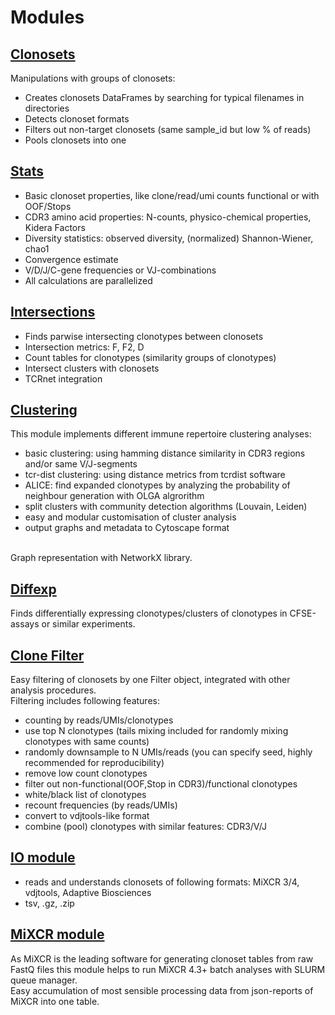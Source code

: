# Modules

## [Clonosets](functions.md#clonosets)

Manipulations with groups of clonosets:

* Creates clonosets DataFrames by searching for typical filenames in directories
* Detects clonoset formats
* Filters out non-target clonosets (same sample_id but low % of reads)
* Pools clonosets into one

## [Stats](functions.md#stats)

* Basic clonoset properties, like clone/read/umi counts functional or with OOF/Stops
* CDR3 amino acid properties: N-counts, physico-chemical properties, Kidera Factors
* Diversity statistics: observed diversity, (normalized) Shannon-Wiener, chao1
* Convergence estimate
* V/D/J/C-gene frequencies or VJ-combinations
* All calculations are parallelized

## [Intersections](functions.md#intersections)

* Finds parwise intersecting clonotypes between clonosets
* Intersection metrics: F, F2, D
* Count tables for clonotypes (similarity groups of clonotypes)
* Intersect clusters with clonosets
* TCRnet integration

## [Clustering](functions.md#clustering)

This module implements different immune repertoire clustering analyses:

* basic clustering: using hamming distance similarity in CDR3 regions and/or same V/J-segments
* tcr-dist clustering: using distance metrics from tcrdist software
* ALICE: find expanded clonotypes by analyzing the probability of neighbour generation with OLGA algrorithm
* split clusters with community detection algorithms (Louvain, Leiden)
* easy and modular customisation of cluster analysis
* output graphs and metadata to Cytoscape format

<br>Graph representation with NetworkX library.

## [Diffexp](functions.md#diffexp)

Finds differentially expressing clonotypes/clusters of clonotypes in CFSE-assays or similar experiments.

## [Clone Filter](functions.md#clone_filter)

Easy filtering of clonosets by one Filter object, integrated with other analysis procedures.
<br>Filtering includes following features:

* counting by reads/UMIs/clonotypes
* use top N clonotypes (tails mixing included for randomly mixing clonotypes with same counts)
* randomly downsample to N UMIs/reads (you can specify seed, highly recommended for reproducibility)
* remove low count clonotypes
* filter out non-functional(OOF,Stop in CDR3)/functional clonotypes
* white/black list of clonotypes
* recount frequencies (by reads/UMIs)
* convert to vdjtools-like format
* combine (pool) clonotypes with similar features: CDR3/V/J

## [IO module](functions.md#io)

* reads and understands clonosets of following formats: MiXCR 3/4, vdjtools, Adaptive Biosciences
* tsv, .gz, .zip

## [MiXCR module](functions.md#mixcr)

As MiXCR is the leading software for generating clonoset tables from raw FastQ files this module helps to run MiXCR 4.3+ batch analyses with SLURM queue manager.
<br>Easy accumulation of most sensible processing data from json-reports of MiXCR into one table.




